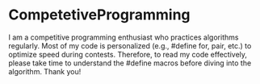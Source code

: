 # CompetetiveProgramming
I am a competitive programming enthusiast who practices algorithms regularly. Most of my code is personalized (e.g., #define for, pair, etc.) to optimize speed during contests. Therefore, to read my code effectively, please take time to understand the #define macros before diving into the algorithm. Thank you!
